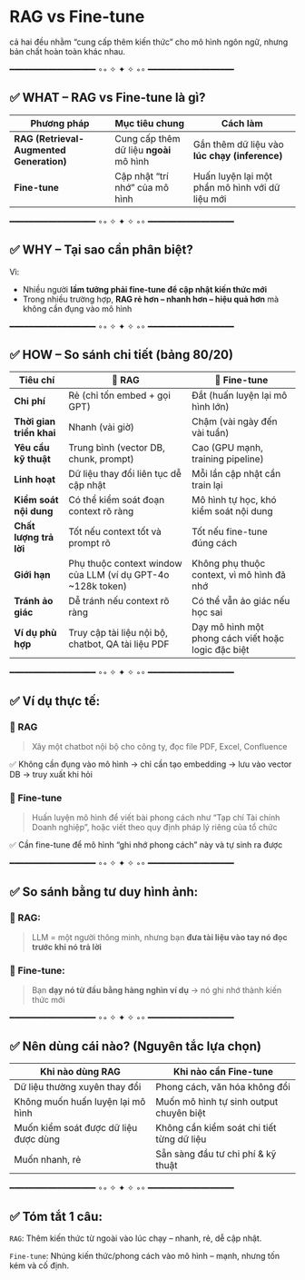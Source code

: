 # RAG vs Fine-tune

cả hai đều nhằm “cung cấp thêm kiến thức” cho mô hình ngôn ngữ, nhưng bản chất hoàn toàn khác nhau.

━━━━━━━━━━━━━━━━━━ ∘◦ ✧ ✦ ✧ ◦∘ ━━━━━━━━━━━━━━━━━━

## ✅ WHAT – RAG vs Fine-tune là gì?

| Phương pháp                              | Mục tiêu chung                          | Cách làm                                        |
| ---------------------------------------- | --------------------------------------- | ----------------------------------------------- |
| **RAG (Retrieval-Augmented Generation)** | Cung cấp thêm dữ liệu **ngoài** mô hình | Gắn thêm dữ liệu vào **lúc chạy (inference)**   |
| **Fine-tune**                            | Cập nhật “trí nhớ” của mô hình          | Huấn luyện lại một phần mô hình với dữ liệu mới |

━━━━━━━━━━━━━━━━━━ ∘◦ ✧ ✦ ✧ ◦∘ ━━━━━━━━━━━━━━━━━━

## ✅ WHY – Tại sao cần phân biệt?

Vì:

- Nhiều người **lầm tưởng phải fine-tune để cập nhật kiến thức mới**
- Trong nhiều trường hợp, **RAG rẻ hơn – nhanh hơn – hiệu quả hơn** mà không cần đụng vào mô hình

━━━━━━━━━━━━━━━━━━ ∘◦ ✧ ✦ ✧ ◦∘ ━━━━━━━━━━━━━━━━━━

## ✅ HOW – So sánh chi tiết (bảng 80/20)

| Tiêu chí                 | 🔁 RAG                                                       | 🧠 Fine-tune                                        |
| ------------------------ | ------------------------------------------------------------ | --------------------------------------------------- |
| **Chi phí**              | Rẻ (chỉ tốn embed + gọi GPT)                                 | Đắt (huấn luyện lại mô hình lớn)                    |
| **Thời gian triển khai** | Nhanh (vài giờ)                                              | Chậm (vài ngày đến vài tuần)                        |
| **Yêu cầu kỹ thuật**     | Trung bình (vector DB, chunk, prompt)                        | Cao (GPU mạnh, training pipeline)                   |
| **Linh hoạt**            | Dữ liệu thay đổi liên tục dễ cập nhật                        | Mỗi lần cập nhật cần train lại                      |
| **Kiểm soát nội dung**   | Có thể kiểm soát đoạn context rõ ràng                        | Mô hình tự học, khó kiểm soát nội dung              |
| **Chất lượng trả lời**   | Tốt nếu context tốt và prompt rõ                             | Tốt nếu fine-tune đúng cách                         |
| **Giới hạn**             | Phụ thuộc context window của LLM (ví dụ GPT-4o \~128k token) | Không phụ thuộc context, vì mô hình đã nhớ          |
| **Tránh ảo giác**        | Dễ tránh nếu context rõ ràng                                 | Có thể vẫn ảo giác nếu học sai                      |
| **Ví dụ phù hợp**        | Truy cập tài liệu nội bộ, chatbot, QA tài liệu PDF           | Dạy mô hình một phong cách viết hoặc logic đặc biệt |

━━━━━━━━━━━━━━━━━━ ∘◦ ✧ ✦ ✧ ◦∘ ━━━━━━━━━━━━━━━━━━

## ✅ Ví dụ thực tế:

### 🔹 RAG

> Xây một chatbot nội bộ cho công ty, đọc file PDF, Excel, Confluence

✅ Không cần đụng vào mô hình → chỉ cần tạo embedding → lưu vào vector DB → truy xuất khi hỏi

### 🔹 Fine-tune

> Huấn luyện mô hình để viết bài phong cách như “Tạp chí Tài chính Doanh nghiệp”, hoặc viết theo quy định pháp lý riêng của tổ chức

✅ Cần fine-tune để mô hình “ghi nhớ phong cách” này và tự sinh ra được

━━━━━━━━━━━━━━━━━━ ∘◦ ✧ ✦ ✧ ◦∘ ━━━━━━━━━━━━━━━━━━

## ✅ So sánh bằng tư duy hình ảnh:

### 🔁 RAG:

> LLM = một người thông minh, nhưng bạn **đưa tài liệu vào tay nó đọc trước khi nó trả lời**

### 🧠 Fine-tune:

> Bạn **dạy nó từ đầu bằng hàng nghìn ví dụ** → nó ghi nhớ thành kiến thức mới

━━━━━━━━━━━━━━━━━━ ∘◦ ✧ ✦ ✧ ◦∘ ━━━━━━━━━━━━━━━━━━

## ✅ Nên dùng cái nào? (Nguyên tắc lựa chọn)

| Khi nào dùng RAG                      | Khi nào cần Fine-tune                     |
| ------------------------------------- | ----------------------------------------- |
| Dữ liệu thường xuyên thay đổi         | Phong cách, văn hóa không đổi             |
| Không muốn huấn luyện lại mô hình     | Muốn mô hình tự sinh output chuyên biệt   |
| Muốn kiểm soát được dữ liệu được dùng | Không cần kiểm soát chi tiết từng dữ liệu |
| Muốn nhanh, rẻ                        | Sẵn sàng đầu tư chi phí & kỹ thuật        |

━━━━━━━━━━━━━━━━━━ ∘◦ ✧ ✦ ✧ ◦∘ ━━━━━━━━━━━━━━━━━━

## ✅ Tóm tắt 1 câu:

`RAG`: Thêm kiến thức từ ngoài vào lúc chạy – nhanh, rẻ, dễ cập nhật.

`Fine-tune`: Nhúng kiến thức/phong cách vào mô hình – mạnh, nhưng tốn kém và cố định.
